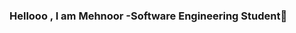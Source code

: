 ### Hellooo , I am Mehnoor -Software Engineering Student👋

<!--
**mehnoorsiddiqui/mehnoorsiddiqui** is a ✨ _special_ ✨ repository because its `README.md` (this file) appears on your GitHub profile.

Here are some ideas to get you started:

- 🔭 I’m currently working on Html ,CSS and JavaScript
- 🌱 I’m currently learning Javascript 
- 👯 I’m looking to collaborate on C++ C# projects
- 🤔 I’m looking for help with ...
- 💬 Ask me about 
- 📫 How to reach me: 
 
- 😄 Pronouns: ...
- ⚡ Fun fact: I love planting and
-->


